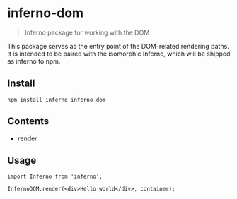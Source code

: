 # inferno-dom
> Inferno package for working with the DOM

This package serves as the entry point of the DOM-related rendering paths. It is intended to be paired with the isomorphic Inferno, which will be shipped as inferno to npm.

## Install

```
npm install inferno inferno-dom
```

## Contents

* render

## Usage

```
import Inferno from 'inferno';

InfernoDOM.render(<div>Hello world</div>, container);
```



